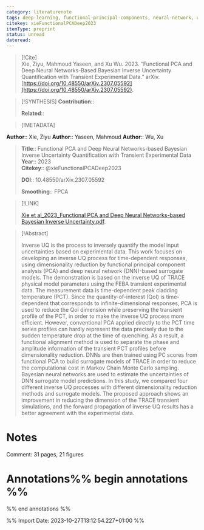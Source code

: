 ```yaml
---
category: literaturenote
tags: deep-learning, functional-principal-components, neural-network, uncertainty-quantification
citekey: xieFunctionalPCADeep2023
itemType: preprint
status: unread  
dateread:  
---
```


> [!Cite]  
> Xie, Ziyu, Mahmoud Yaseen, and Xu Wu. 2023. “Functional PCA and Deep Neural Networks-Based Bayesian Inverse Uncertainty Quantification with Transient Experimental Data.” arXiv. [https://doi.org/10.48550/arXiv.2307.05592](https://doi.org/10.48550/arXiv.2307.05592).

> [!SYNTHESIS] 
>**Contribution**::
>
>**Related**:: 
>

> [!METADATA]  
>
**Author**:: Xie, Ziyu
**Author**:: Yaseen, Mahmoud
**Author**:: Wu, Xu<br>
> **Title**:: Functional PCA and Deep Neural Networks-based Bayesian Inverse Uncertainty Quantification with Transient Experimental Data    
> **Year**:: 2023     
> **Citekey**:: @xieFunctionalPCADeep2023    
>    
>    
>     
>    
>    
>     
>    
>**DOI**:: 10.48550/arXiv.2307.05592    
>
>**Smoothing**:: FPCA

> [!LINK] 
>
> [Xie et al_2023_Functional PCA and Deep Neural Networks-based Bayesian Inverse Uncertainty.pdf](file:///Users/steven/Library/CloudStorage/GoogleDrive-steven.golovkine@ul.ie/My%20Drive/bibliography/arXiv/2023/Xie%20et%20al_2023_Functional%20PCA%20and%20Deep%20Neural%20Networks-based%20Bayesian%20Inverse%20Uncertainty.pdf).

>[!Abstract]
>
>Inverse UQ is the process to inversely quantify the model input uncertainties based on experimental data. This work focuses on developing an inverse UQ process for time-dependent responses, using dimensionality reduction by functional principal component analysis (PCA) and deep neural network (DNN)-based surrogate models. The demonstration is based on the inverse UQ of TRACE physical model parameters using the FEBA transient experimental data. The measurement data is time-dependent peak cladding temperature (PCT). Since the quantity-of-interest (QoI) is time-dependent that corresponds to infinite-dimensional responses, PCA is used to reduce the QoI dimension while preserving the transient profile of the PCT, in order to make the inverse UQ process more efficient. However, conventional PCA applied directly to the PCT time series profiles can hardly represent the data precisely due to the sudden temperature drop at the time of quenching. As a result, a functional alignment method is used to separate the phase and amplitude information of the transient PCT profiles before dimensionality reduction. DNNs are then trained using PC scores from functional PCA to build surrogate models of TRACE in order to reduce the computational cost in Markov Chain Monte Carlo sampling. Bayesian neural networks are used to estimate the uncertainties of DNN surrogate model predictions. In this study, we compared four different inverse UQ processes with different dimensionality reduction methods and surrogate models. The proposed approach shows an improvement in reducing the dimension of the TRACE transient simulations, and the forward propagation of inverse UQ results has a better agreement with the experimental data.
>>


# Notes
Comment: 31 pages, 21 figures<br>
# Annotations%% begin annotations %%  
 
  
%% end annotations %%

%% Import Date: 2023-10-27T13:12:54.227+01:00 %%
